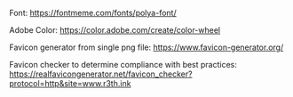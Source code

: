 Font: https://fontmeme.com/fonts/polya-font/

Adobe Color: https://color.adobe.com/create/color-wheel

Favicon generator from single png file: https://www.favicon-generator.org/

Favicon checker to determine compliance with best practices: https://realfavicongenerator.net/favicon_checker?protocol=http&site=www.r3th.ink